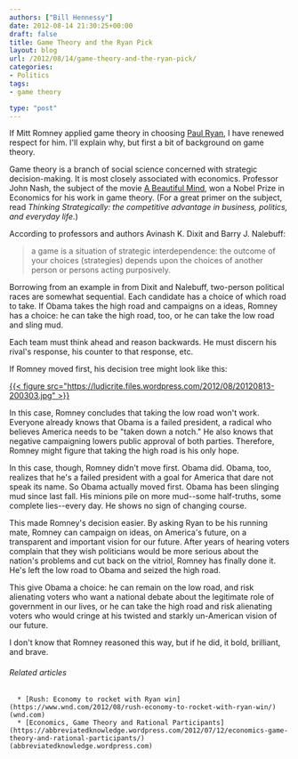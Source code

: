 ```yaml
---
authors: ["Bill Hennessy"]
date: 2012-08-14 21:30:25+00:00
draft: false
title: Game Theory and the Ryan Pick
layout: blog
url: /2012/08/14/game-theory-and-the-ryan-pick/
categories:
- Politics
tags:
- game theory

type: "post"
---
```




If Mitt Romney applied game theory in choosing [Paul Ryan](https://paulryan.house.gov/), I have renewed respect for him. I'll explain why, but first a bit of background on game theory.

Game theory is a branch of social science concerned with strategic decision-making. It is most closely associated with economics. Professor John Nash, the subject of the movie [A Beautiful Mind](https://www.rottentomatoes.com/m/beautiful_mind), won a Nobel Prize in Economics for his work in game theory. (For a great primer on the subject, read _Thinking Strategically: the competitive advantage in business, politics, and everyday life_.)

According to professors and authors Avinash K. Dixit and Barry J. Nalebuff:


> a game is a situation of strategic interdependence: the outcome of your choices (strategies) depends upon the choices of another person or persons acting purposively.


Borrowing from an example in from Dixit and Nalebuff, two-person political races are somewhat sequential. Each candidate has a choice of which road to take. If Obama takes the high road and campaigns on a ideas, Romney has a choice: he can take the high road, too, or he can take the low road and sling mud.

Each team must think ahead and reason backwards. He must discern his rival's response, his counter to that response, etc.

If Romney moved first, his decision tree might look like this:

[{{< figure src="https://ludicrite.files.wordpress.com/2012/08/20120813-200303.jpg" >}}
](https://ludicrite.files.wordpress.com/2012/08/20120813-200303.jpg)

In this case, Romney concludes that taking the low road won't work. Everyone already knows that Obama is a failed president, a radical who believes America needs to be "taken down a notch." He also knows that negative campaigning lowers public approval of both parties. Therefore, Romney might figure that taking the high road is his only hope.

In this case, though, Romney didn't move first. Obama did. Obama, too, realizes that he's a failed president with a goal for America that dare not speak its name. So Obama actually moved first. Obama has been slinging mud since last fall. His minions pile on more mud--some half-truths, some complete lies--every day. He shows no sign of changing course.

This made Romney's decision easier. By asking Ryan to be his running mate, Romney can campaign on ideas, on America's future, on a transparent and important vision for our future. After years of hearing voters complain that they wish politicians would be more serious about the nation's problems and cut back on the vitriol, Romney has finally done it. He's left the low road to Obama and seized the high road.

This give Obama a choice: he can remain on the low road, and risk alienating voters who want a national debate about the legitimate role of government in our lives, or he can take the high road and risk alienating voters who would cringe at his twisted and starkly un-American vision of our future.

I don't know that Romney reasoned this way, but if he did, it bold, brilliant, and brave.


###### Related articles





	  * [Rush: Economy to rocket with Ryan win](https://www.wnd.com/2012/08/rush-economy-to-rocket-with-ryan-win/) (wnd.com)
	  * [Economics, Game Theory and Rational Participants](https://abbreviatedknowledge.wordpress.com/2012/07/12/economics-game-theory-and-rational-participants/) (abbreviatedknowledge.wordpress.com)


